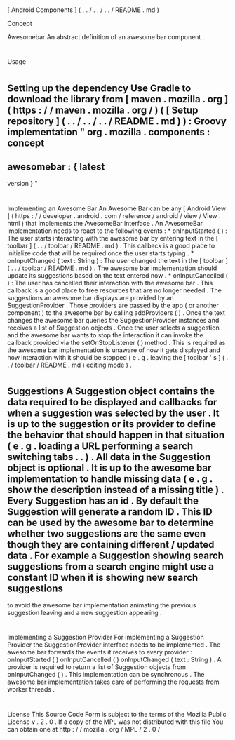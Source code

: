 #
[
Android
Components
]
(
.
.
/
.
.
/
.
.
/
README
.
md
)
>
Concept
>
Awesomebar
An
abstract
definition
of
an
awesome
bar
component
.
#
#
Usage
#
#
#
Setting
up
the
dependency
Use
Gradle
to
download
the
library
from
[
maven
.
mozilla
.
org
]
(
https
:
/
/
maven
.
mozilla
.
org
/
)
(
[
Setup
repository
]
(
.
.
/
.
.
/
.
.
/
README
.
md
)
)
:
Groovy
implementation
"
org
.
mozilla
.
components
:
concept
-
awesomebar
:
{
latest
-
version
}
"
#
#
#
Implementing
an
Awesome
Bar
An
Awesome
Bar
can
be
any
[
Android
View
]
(
https
:
/
/
developer
.
android
.
com
/
reference
/
android
/
view
/
View
.
html
)
that
implements
the
AwesomeBar
interface
.
An
AwesomeBar
implementation
needs
to
react
to
the
following
events
:
*
onInputStarted
(
)
:
The
user
starts
interacting
with
the
awesome
bar
by
entering
text
in
the
[
toolbar
]
(
.
.
/
toolbar
/
README
.
md
)
.
This
callback
is
a
good
place
to
initialize
code
that
will
be
required
once
the
user
starts
typing
.
*
onInputChanged
(
text
:
String
)
:
The
user
changed
the
text
in
the
[
toolbar
]
(
.
.
/
toolbar
/
README
.
md
)
.
The
awesome
bar
implementation
should
update
its
suggestions
based
on
the
text
entered
now
.
*
onInputCancelled
(
)
:
The
user
has
cancelled
their
interaction
with
the
awesome
bar
.
This
callback
is
a
good
place
to
free
resources
that
are
no
longer
needed
.
The
suggestions
an
awesome
bar
displays
are
provided
by
an
SuggestionProvider
.
Those
providers
are
passed
by
the
app
(
or
another
component
)
to
the
awesome
bar
by
calling
addProviders
(
)
.
Once
the
text
changes
the
awesome
bar
queries
the
SuggestionProvider
instances
and
receives
a
list
of
Suggestion
objects
.
Once
the
user
selects
a
suggestion
and
the
awesome
bar
wants
to
stop
the
interaction
it
can
invoke
the
callback
provided
via
the
setOnStopListener
(
)
method
.
This
is
required
as
the
awesome
bar
implementation
is
unaware
of
how
it
gets
displayed
and
how
interaction
with
it
should
be
stopped
(
e
.
g
.
leaving
the
[
toolbar
'
s
]
(
.
.
/
toolbar
/
README
.
md
)
editing
mode
)
.
#
#
#
Suggestions
A
Suggestion
object
contains
the
data
required
to
be
displayed
and
callbacks
for
when
a
suggestion
was
selected
by
the
user
.
It
is
up
to
the
suggestion
or
its
provider
to
define
the
behavior
that
should
happen
in
that
situation
(
e
.
g
.
loading
a
URL
performing
a
search
switching
tabs
.
.
)
.
All
data
in
the
Suggestion
object
is
optional
.
It
is
up
to
the
awesome
bar
implementation
to
handle
missing
data
(
e
.
g
.
show
the
description
instead
of
a
missing
title
)
.
Every
Suggestion
has
an
id
.
By
default
the
Suggestion
will
generate
a
random
ID
.
This
ID
can
be
used
by
the
awesome
bar
to
determine
whether
two
suggestions
are
the
same
even
though
they
are
containing
different
/
updated
data
.
For
example
a
Suggestion
showing
search
suggestions
from
a
search
engine
might
use
a
constant
ID
when
it
is
showing
new
search
suggestions
-
to
avoid
the
awesome
bar
implementation
animating
the
previous
suggestion
leaving
and
a
new
suggestion
appearing
.
#
#
#
Implementing
a
Suggestion
Provider
For
implementing
a
Suggestion
Provider
the
SuggestionProvider
interface
needs
to
be
implemented
.
The
awesome
bar
forwards
the
events
it
receives
to
every
provider
:
onInputStarted
(
)
onInputCancelled
(
)
onInputChanged
(
text
:
String
)
.
A
provider
is
required
to
return
a
list
of
Suggestion
objects
from
onInputChanged
(
)
.
This
implementation
can
be
synchronous
.
The
awesome
bar
implementation
takes
care
of
performing
the
requests
from
worker
threads
.
#
#
License
This
Source
Code
Form
is
subject
to
the
terms
of
the
Mozilla
Public
License
v
.
2
.
0
.
If
a
copy
of
the
MPL
was
not
distributed
with
this
file
You
can
obtain
one
at
http
:
/
/
mozilla
.
org
/
MPL
/
2
.
0
/
